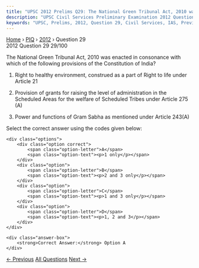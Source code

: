 ```yaml
---
title: "UPSC 2012 Prelims Q29: The National Green Tribunal Act, 2010 was enacted in consona..."
description: "UPSC Civil Services Preliminary Examination 2012 Question 29 with options and answer"
keywords: "UPSC, Prelims, 2012, Question 29, Civil Services, IAS, Previous Year Questions"
---
```


<nav class="breadcrumb">
    <a href="../../">Home</a>
    <span>›</span>
    <a href="../">PIQ</a>
    <span>›</span>
    <a href="./">2012</a>
    <span>›</span>
    <span>Question 29</span>
</nav>

<div class="question-header">
    <div class="question-meta">
        <span class="year-badge">2012</span>
        <span class="question-number">Question 29</span>
        <span class="progress">29/100</span>
    </div>
    <div class="progress-bar">
        <div class="progress-fill" style="width: 29.0%"></div>
    </div>
</div>

<div class="question-content">
    <div class="question-text">
        <p>The National Green Tribunal Act, 2010 was enacted in consonance with which of the following provisions of the Constitution of India?</p>
<ol>
<li>
<p>Right to healthy environment, construed as a part of Right to life under Article 21</p>
</li>
<li>
<p>Provision of grants for raising the level of administration in the Scheduled Areas for the welfare of Scheduled Tribes under Article 275 (A)</p>
</li>
<li>
<p>Power and functions of Gram Sabha as mentioned under Article 243(A)</p>
</li>
</ol>
<p>Select the correct answer using the codes given below:</p>
    </div>
    
    <div class="options">
        <div class="option correct">
            <span class="option-letter">A</span>
            <span class="option-text"><p>1 only</p></span>
        </div>
        <div class="option">
            <span class="option-letter">B</span>
            <span class="option-text"><p>2 and 3 only</p></span>
        </div>
        <div class="option">
            <span class="option-letter">C</span>
            <span class="option-text"><p>1 and 3 only</p></span>
        </div>
        <div class="option">
            <span class="option-letter">D</span>
            <span class="option-text"><p>1, 2 and 3</p></span>
        </div>
    </div>

    <div class="answer-box">
        <strong>Correct Answer:</strong> Option A
    </div>
</div>

<div class="question-nav">
    <a href="../q028-how-does-national-biodiversity-authority-nba-help/" class="nav-btn prev">← Previous</a>
    <a href="../" class="nav-btn center">All Questions</a>
    <a href="../q030-if-national-water-mission-is-properly-and-complete/" class="nav-btn next">Next →</a>
</div>
